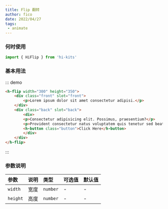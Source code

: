 ```yaml
---
title: Flip 翻转
author: fico
date: 2022/04/27
tags:
 - animate
---
```

### 何时使用
```ts
import { HiFlip } from 'hi-kits'
```

### 基本用法

::: demo
```html
<h-flip width="300" height="350">
    <div class="front" slot="front">
        <p>Lorem ipsum dolor sit amet consectetur adipisi.</p>
    </div>
    <div class="back" slot="back">
        <div>
        <p>Consectetur adipisicing elit. Possimus, praesentium?</p>
        <p>Provident consectetur natus voluptatem quis tenetur sed beatae eius sint.</p>
        <h-button class="button">Click Here</h-button>
        </div>
    </div>
</h-flip>

```
:::
<style>
.front,
.back {
    border-radius: 12px;
    text-align: center;
    color: #fff;
}

.front {
    background-size: cover;
    padding: 2rem;
    font-size: 1.618rem;
    font-weight: 600;
    overflow: hidden;
    font-family: Poppins, sans-serif;
    background: rgba(33, 150, 243, 0.502)
}

.back {
    font-weight: 300;
    color: #333;
    background: rgba(195, 214, 247, 0.654);
    padding: 2em;
}

.back .button::before {
    box-shadow: 0 0 10px 10px rgba(26, 87, 230, 0.25);
    background-color: rgba(26, 87, 230, 0.25);
}

.back .button {
    background: linear-gradient(135deg, #e61a80, #e61a3c);
}

.back .button::before {
    box-shadow: 0 0 10px 10px rgba(230, 26, 60, 0.25);
    background-color: rgba(230, 26, 60, 0.25);
}

.button {
    transform: translateZ(40px);
    cursor: pointer;
    -webkit-backface-visibility: hidden;
    backface-visibility: hidden;
    font-weight: bold;
    color: #fff;
    padding: .5em 1em;
    border-radius: 100px;
    font: inherit;
    border: none;
    position: relative;
    transform-style: preserve-3d;
    transition: 300ms ease;
}

.button::before {
    transition: 300ms ease;
    position: absolute;
    display: block;
    content: '';
    transform: translateZ(-40px);
    -webkit-backface-visibility: hidden;
    backface-visibility: hidden;
    border-radius: 100px;
    left: 10px;
    top: 16px;
}

.button:hover {
    transform: translateZ(55px);
}

.button:hover::before {
    transform: translateZ(-55px);
}
</style>

### 参数说明

|参数|说明|类型|可选值|默认值
|:--|:--|:--|:-----|:---
| `width`| 宽度 |  `number` | - | -
| `height`| 高度 |  `number` | - | -
